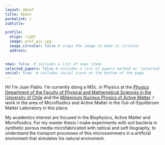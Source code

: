 ```yaml
---
layout: about
title: About
permalink: /
subtitle: 

profile:
  align: right
  image: prof_pic.jpg
  image_circular: false # crops the image to make it circular
  address: 
    

news: false  # includes a list of news items
selected_papers: false # includes a list of papers marked as "selected={true}"
social: true  # includes social icons at the bottom of the page
---
```

Hi! I'm Juan Pablo. I'm currently doing a MSc. in Physics at the [Physics Department of the Faculty of Physical and Mathematical Sciences in the University of Chile](http://dfi.uchile.cl/) and the [Millennium Nucleus Physics of Active Matter](https://activematter.dfi.uchile.cl/). I work in the area of Microfluidics and Active Matter in the Out-of-Equilibrium Matter Laboratory in this place.

My academics interest are focused in the Biophysics, Active Matter and Microfluidics. For my master thesis I make experiments with soil bacteria in synthetic porous media microfabricated with optical and soft litography, to understand the transport processes of this microswimmers in a artificial enviroment that simulates his natural enviroment.


